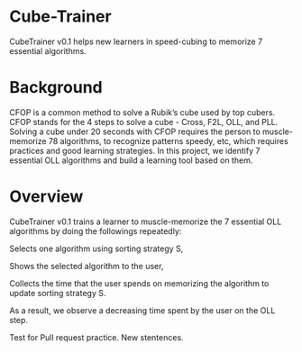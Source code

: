 # Cube-Trainer
CubeTrainer v0.1 helps new learners in speed-cubing to memorize 7 essential algorithms.
# Background

CFOP is a common method to solve a Rubik’s cube used by top cubers. CFOP stands for the 4 steps to solve a cube - Cross, F2L, OLL, and PLL. Solving a cube under 20 seconds with CFOP requires the person to muscle-memorize 78 algorithms, to recognize patterns speedy, etc, which requires practices and good learning strategies. In this project, we identify 7 essential OLL algorithms and build a learning tool based on them.
# Overview

CubeTrainer v0.1 trains a learner to muscle-memorize the 7 essential OLL algorithms by doing the followings repeatedly:

Selects one algorithm using sorting strategy S,

Shows the selected algorithm to the user, 

Collects the time that the user spends on memorizing the algorithm to update sorting strategy S.

As a result, we observe a decreasing time spent by the user on the OLL step.


Test  for Pull request practice.
New stentences.
